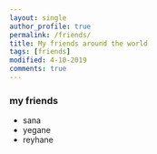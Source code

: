 ```yaml
---
layout: single
author_profile: true
permalink: /friends/
title: My friends around the world
tags: [friends]
modified: 4-10-2019
comments: true
---
```


### my friends
* sana
* yegane
* reyhane




